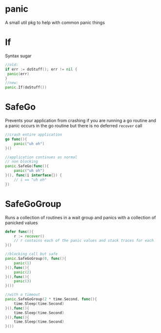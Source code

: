 panic
=====

A small util pkg to help with common panic things

If
==

Syntax sugar

```go
//old:
if err := doStuff(); err != nil {
 panic(err)
}
//new:
panic.If(doStuff())
```

SafeGo
======

Prevents your application from crashing if you are running a go routine and a panic occurs in the go routine but there
is no deferred `recover` call

```go
//crash entire application
go func(){
    panic("uh oh")
}()

//application continues as normal
// non blocking
panic.SafeGo(func(){
    panic("uh oh")
}(), func(i interface{}) {
    // i == "uh oh"
})
```

SafeGoGroup
===========

Runs a collection of routines in a wait group and panics with a collection of panicked values

```go
defer func(){
    r := recover()
    // r contains each of the panic values and stack traces for each
}()

//blocking call but safe
panic.SafeGoGroup(0, func(){
    panic(1)
}(),func(){
    panic(2)
}(),func(){
    panic(3)
}())

//with a timeout
panic.SafeGoGroup(2 * time.Second, func(){
    time.Sleep(time.Second)
}(),func(){
    time.Sleep(time.Second)
}(),func(){
    time.Sleep(time.Second)
}())
```